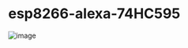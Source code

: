 # esp8266-alexa-74HC595
![image](https://user-images.githubusercontent.com/676047/150662197-ede5880e-6ed1-4948-a0cd-450af4cdda85.png)
